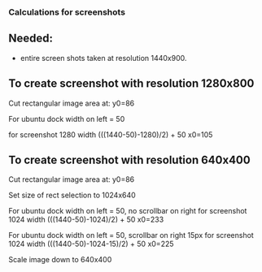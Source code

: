 ### Calculations for screenshots

## Needed:

* entire screen shots taken at resolution 1440x900.

## To create screenshot with resolution 1280x800

Cut rectangular image area at:
y0=86

For ubuntu dock width on left = 50

for screenshot 1280 width
(((1440-50)-1280)/2) + 50
x0=105

## To create screenshot with resolution 640x400

Cut rectangular image area at:
y0=86

Set size of rect selection to 1024x640

For ubuntu dock width on left = 50, no scrollbar on right
for screenshot 1024 width
(((1440-50)-1024)/2) + 50
x0=233

For ubuntu dock width on left = 50, scrollbar on right 15px
for screenshot 1024 width
(((1440-50)-1024-15)/2) + 50
x0=225

Scale image down to 640x400

